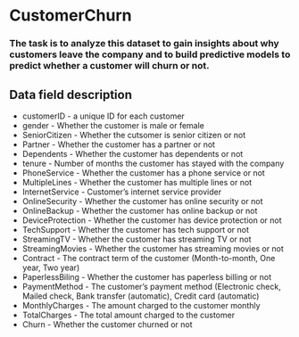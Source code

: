 # CustomerChurn

<h3>The task is to analyze this dataset to gain insights about why customers leave the company and to build predictive models to predict whether a customer will churn or not.</h3>

## Data field description

* customerID - a unique ID for each customer
* gender - Whether the customer is male or female
* SeniorCitizen - Whether the cutsomer is senior citizen or not
* Partner - Whether the customer has a partner or not
* Dependents - Whether the customer has dependents or not
* tenure - Number of months the customer has stayed with the company
* PhoneService - Whether the customer has a phone service or not
* MultipleLines - Whether the customer has multiple lines or not
* InternetService - Customer’s internet service provider 
* OnlineSecurity - Whether the customer has online security or not
* OnlineBackup - Whether the customer has online backup or not
* DeviceProtection - Whether the customer has device protection or not
* TechSupport - Whether the customer has tech support or not
* StreamingTV - Whether the customer has streaming TV or not
* StreamingMovies - Whether the customer has streaming movies or not
* Contract - The contract term of the customer (Month-to-month, One year, Two year)
* PaperlessBiling - Whether the customer has paperless billing or not
* PaymentMethod - The customer’s payment method (Electronic check, Mailed check, Bank transfer (automatic), Credit card (automatic)
* MonthlyCharges - The amount charged to the customer monthly
* TotalCharges - The total amount charged to the customer
* Churn - Whether the customer churned or not
